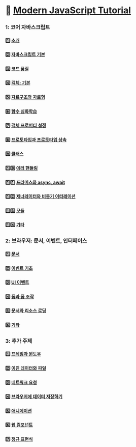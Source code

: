 # :low_brightness: <a target="_blank" rel="noopener noreferrer" href="https://ko.javascript.info">Modern JavaScript Tutorial</a>

### 1: 코어 자바스크립트

#### :one: [소개](https://ko.javascript.info/getting-started)

#### :two: [자바스크립트 기본](https://github.com/yhuj79/Modern-JavaScript/tree/master/modern-javascript-tutorial/1-02JavaScriptFundamentals)

#### :three: [코드 품질](https://github.com/yhuj79/Modern-JavaScript/tree/master/modern-javascript-tutorial/1-03CodeQuality)

#### :four: [객체: 기본](https://github.com/yhuj79/Modern-JavaScript/tree/master/modern-javascript-tutorial/-)

#### :five: [자료구조와 자료형](https://github.com/yhuj79/Modern-JavaScript/tree/master/modern-javascript-tutorial/-)

#### :six: [함수 심화학습](https://github.com/yhuj79/Modern-JavaScript/tree/master/modern-javascript-tutorial/-)

#### :seven: [객체 프로퍼티 설정](https://github.com/yhuj79/Modern-JavaScript/tree/master/modern-javascript-tutorial/-)

#### :eight: [프로토타입과 프로토타입 상속](https://github.com/yhuj79/Modern-JavaScript/tree/master/modern-javascript-tutorial/-)

#### :nine: [클래스](https://github.com/yhuj79/Modern-JavaScript/tree/master/modern-javascript-tutorial/-)

#### :one::zero: [에러 핸들링](https://github.com/yhuj79/Modern-JavaScript/tree/master/modern-javascript-tutorial/-)

#### :one::one: [프라미스와 async, await](https://github.com/yhuj79/Modern-JavaScript/tree/master/modern-javascript-tutorial/-)

#### :one::two: [제너레이터와 비동기 이터레이션](https://github.com/yhuj79/Modern-JavaScript/tree/master/modern-javascript-tutorial/-)

#### :one::three: [모듈](https://github.com/yhuj79/Modern-JavaScript/tree/master/modern-javascript-tutorial/-)

#### :one::four: [기타](https://github.com/yhuj79/Modern-JavaScript/tree/master/modern-javascript-tutorial/-)

### 2: 브라우저: 문서, 이벤트, 인터페이스

#### :one: [문서](https://github.com/yhuj79/Modern-JavaScript/tree/master/modern-javascript-tutorial/-)

#### :two: [이벤트 기초](https://github.com/yhuj79/Modern-JavaScript/tree/master/modern-javascript-tutorial/-)

#### :three: [UI 이벤트](https://github.com/yhuj79/Modern-JavaScript/tree/master/modern-javascript-tutorial/-)

#### :four: [폼과 폼 조작](https://github.com/yhuj79/Modern-JavaScript/tree/master/modern-javascript-tutorial/-)

#### :five: [문서와 리소스 로딩](https://github.com/yhuj79/Modern-JavaScript/tree/master/modern-javascript-tutorial/-)

#### :six: [기타](https://github.com/yhuj79/Modern-JavaScript/tree/master/modern-javascript-tutorial/-)

### 3: 추가 주제

#### :one: [프레임과 윈도우](https://github.com/yhuj79/Modern-JavaScript/tree/master/modern-javascript-tutorial/-)

#### :two: [이진 데이터와 파일](https://github.com/yhuj79/Modern-JavaScript/tree/master/modern-javascript-tutorial/-)

#### :three: [네트워크 요청](https://github.com/yhuj79/Modern-JavaScript/tree/master/modern-javascript-tutorial/-)

#### :four: [브라우저에 데이터 저장하기](https://github.com/yhuj79/Modern-JavaScript/tree/master/modern-javascript-tutorial/-)

#### :five: [애니메이션](https://github.com/yhuj79/Modern-JavaScript/tree/master/modern-javascript-tutorial/-)

#### :six: [웹 컴포넌트](https://github.com/yhuj79/Modern-JavaScript/tree/master/modern-javascript-tutorial/-)

#### :seven: [정규 표현식](https://github.com/yhuj79/Modern-JavaScript/tree/master/modern-javascript-tutorial/-)
